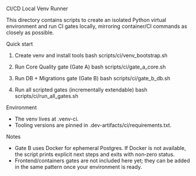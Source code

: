 CI/CD Local Venv Runner

This directory contains scripts to create an isolated Python virtual environment
and run CI gates locally, mirroring container/CI commands as closely as
possible.

Quick start

1) Create venv and install tools
   bash scripts/ci/venv_bootstrap.sh

2) Run Core Quality gate (Gate A)
   bash scripts/ci/gate_a_core.sh

3) Run DB + Migrations gate (Gate B)
   bash scripts/ci/gate_b_db.sh

4) Run all scripted gates (incrementally extendable)
   bash scripts/ci/run_all_gates.sh

Environment

- The venv lives at .venv-ci.
- Tooling versions are pinned in .dev-artifacts/ci/requirements.txt.

Notes

- Gate B uses Docker for ephemeral Postgres. If Docker is not available, the
  script prints explicit next steps and exits with non‑zero status.
- Frontend/containers gates are not included here yet; they can be added in the
  same pattern once your environment is ready.

